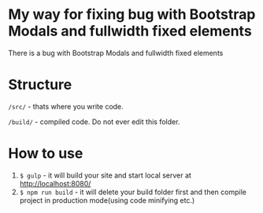 My way for fixing bug with Bootstrap Modals and fullwidth fixed elements
========================================================================

There is a bug with Bootstrap Modals and fullwidth fixed elements

Structure
=============
`/src/` - thats where you write code.

`/build/` - compiled code. Do not ever edit this folder.


How to use
=============

1) `$ gulp` - it will build your site and start local server at <a href="http://localhost:8080/">http://localhost:8080/</a>
2) `$ npm run build` - it will delete your build folder first and then compile project in production mode(using code minifying etc.)